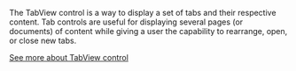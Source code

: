 ﻿The TabView control is a way to display a set of tabs and their respective content. Tab controls are useful for displaying several pages (or documents) of content while giving a user the capability to rearrange, open, or close new tabs.

[See more about TabView control](https://docs.microsoft.com/uwp/api/microsoft.ui.xaml.controls.tabview?view=winui-2.2)